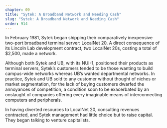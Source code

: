 ```yaml
---
chapter: 09
title: "Sytek: A Broadband Network and Needing Cash"
slug: "Sytek: A Broadband Network and Needing Cash"
order: 914
---
```


In February 1981, Sytek began shipping their comparatively inexpensive two-port broadband terminal server: LocalNet 20. A direct consequence of its Lincoln Lab development contract, two LocalNet 20s, costing a total of $2,500, made a network.

Although both Sytek and UB, with its NUI-1, positioned their products as terminal servers, Sytek’s customers tended to be those wanting to build campus-wide networks whereas UB’s wanted departmental networks. In practice, Sytek and UB sold to any customer without thought of niches or market segmentation, for the lack of buying customers dwarfed the annoyances of competition, a condition soon to be exacerbated by an onslaught of companies offering every imaginable means of interconnecting computers and peripherals.

In having diverted resources to LocalNet 20, consulting revenues contracted, and Sytek management had little choice but to raise capital. They began talking to venture capitalists.
